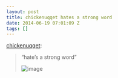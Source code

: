 ```yaml
---
layout: post
title: chickenuqqet hates a strong word
date: 2014-06-19 07:01:09 Z
tags: []
---
```

[chickenuqqet](http://chickenuqqet.tumblr.com/post/83661076629/hates-a-strong-word):

> “hate’s a strong word”
> 
> ![image](https://66.media.tumblr.com/70fd6c4ba1292e7322c64a670ff87723/tumblr_inline_pk55exKijx1snpcgy_540.png)
